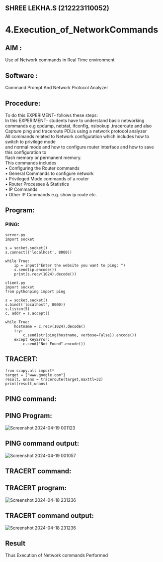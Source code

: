 ## SHREE LEKHA.S (212223110052)
# 4.Execution_of_NetworkCommands
## AIM :
Use of Network commands in Real Time environment
## Software :
Command Prompt And Network Protocol Analyzer
## Procedure: 
To do this EXPERIMENT- follows these steps:
<BR>
In this EXPERIMENT- students have to understand basic networking commands e.g cpdump, netstat, ifconfig, nslookup ,traceroute and also Capture ping and traceroute PDUs using a network protocol analyzer 
<BR>
All commands related to Network configuration which includes how to switch to privilege mode
<BR>
and normal mode and how to configure router interface and how to save this configuration to
<BR>
flash memory or permanent memory.
<BR>
This commands includes
<BR>
• Configuring the Router commands
<BR>
• General Commands to configure network
<BR>
• Privileged Mode commands of a router 
<BR>
• Router Processes & Statistics
<BR>
• IP Commands
<BR>
• Other IP Commands e.g. show ip route etc.
<BR>

## Program:
### PING:
```
server.py
import socket

s = socket.socket()
s.connect(('localhost', 8000))

while True:
    ip = input("Enter the website you want to ping: ")
    s.send(ip.encode())
    print(s.recv(1024).decode())

```

```
client.py
import socket
from pythonping import ping

s = socket.socket()
s.bind(('localhost', 8000))
s.listen(5)
c, addr = s.accept()

while True:
    hostname = c.recv(1024).decode()
    try:
        c.send(str(ping(hostname, verbose=False)).encode())
    except KeyError:
        c.send("Not Found".encode())

```
## TRACERT:
```
from scapy.all import*
target = ["www.google.com"]
result, unans = traceroute(target,maxttl=32)
print(result,unans)

```
## PING command:
## PING Program:
![Screenshot 2024-04-19 001123](https://github.com/SHREELEKHAS/4.Execution_of_NetworkCommends/assets/149768910/73761097-07f8-48ac-b9a7-1c63a11cb748)

## PING command output:
![Screenshot 2024-04-19 001057](https://github.com/SHREELEKHAS/4.Execution_of_NetworkCommends/assets/149768910/91b54ca8-5add-44a8-b03f-79b425134a3e)


## TRACERT command:
## TRACERT program:

![Screenshot 2024-04-18 231236](https://github.com/SHREELEKHAS/4.Execution_of_NetworkCommends/assets/149768910/a84d757e-cd0c-4f77-9403-e608368087b0)

## TRACERT command output:
![Screenshot 2024-04-18 231236](https://github.com/SHREELEKHAS/4.Execution_of_NetworkCommends/assets/149768910/7dd24002-595c-4d33-a7b5-e7fa44965100)

## Result
Thus Execution of Network commands Performed 
